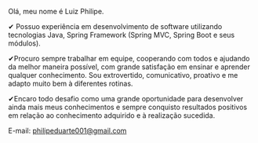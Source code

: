 Olá, meu nome é Luiz Philipe.

✔ Possuo experiência em desenvolvimento de software utilizando tecnologias Java, Spring Framework (Spring MVC, Spring Boot e seus módulos).

✔Procuro sempre trabalhar em equipe, cooperando com todos e ajudando da melhor maneira possível, com grande satisfação em ensinar e aprender qualquer conhecimento. Sou extrovertido, comunicativo, proativo e me adapto muito bem à diferentes rotinas.

✔Encaro todo desafio como uma grande oportunidade para desenvolver ainda mais meus conhecimentos e sempre conquisto resultados positivos em relação ao conhecimento adquirido e à realização sucedida.

E-mail: philipeduarte001@gmail.com

